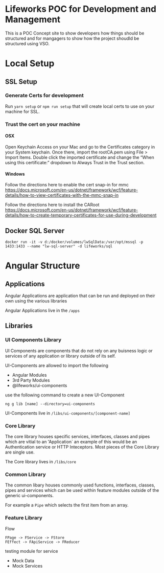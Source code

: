 # Lifeworks POC for Development and Management
This is a POC Concept site to show developers how things should be structured
and for mangagers to show how the project shoudld be structured using VSO.


# Local Setup

## SSL Setup

### Generate Certs for development
Run `yarn setup` or `npm run setup` that will create local certs to use on your machine for
SSL.

### Trust the cert on your machine

#### OSX
Open Keychain Access on your Mac and go to the Certificates category in your System keychain. Once there, import the rootCA.pem using File > Import Items. Double click the imported certificate and change the “When using this certificate:” dropdown to Always Trust in the Trust section.

#### Windows
Follow the directions here to enable the cert snap-in for mmc
https://docs.microsoft.com/en-us/dotnet/framework/wcf/feature-details/how-to-view-certificates-with-the-mmc-snap-in

Follow the directions here to install the CARoot
https://docs.microsoft.com/en-us/dotnet/framework/wcf/feature-details/how-to-create-temporary-certificates-for-use-during-development


## Docker SQL Server

```
docker run -it -v d:/docker/volumes/lwSqlData:/var/opt/mssql -p 1433:1433 --name "lw-sql-server" -d lifeworks/sql
```

# Angular Structure

## Applications
Angular Applications are application that can be run and deployed on their own using
the various libraries

Angular Applications live in the `/apps`

## Libraries

### UI Components Library
UI Components are components that do not rely on
any buisness logic or services of any application or library outside of its self.


UI-Components are allowed to import the following
- Angular Modules
- 3rd Party Modules
- @lifeworks/ui-components

use the following command to create a new UI-Component

`ng g lib [name] --directory=ui-components`

UI-Components live in `/libs/ui-components/[component-name]`

### Core Library
The core library houses specific services, interfaces, classes and pipes which are vitial to an 'Application` an example of this would be an Authentication service or HTTP Inteceptors. Most pieces of the Core Library are single use.

The Core library lives in `/libs/core`

### Common Library
The common libary houses commonly used
functions, interfaces, classes, pipes and services which can be used within feature modules outside of the generic ui-components.

For example a `Pipe` which selects the first item from an array.


### Feature Library

Flow
```
FPage -> FService -> FStore
FEffect -> FApiService -> FReducer
```

testing module for service
- Mock Data
- Mock Services